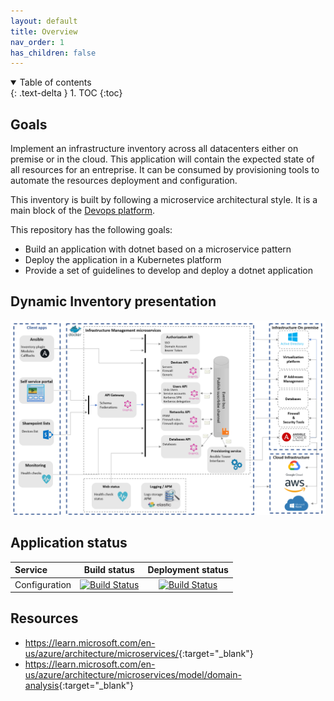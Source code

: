 ```yaml
---
layout: default
title: Overview
nav_order: 1
has_children: false
---
```


<details open markdown="block">
  <summary>
    Table of contents
  </summary>
  {: .text-delta }
1. TOC
{:toc}
</details>

## Goals

Implement an infrastructure inventory across all datacenters either on premise or in the cloud. This application will contain the expected state of all resources for an entreprise. It can be consumed by provisioning tools to automate the resources deployment and configuration.

This inventory is built by following a microservice architectural style. It is a main block of the [Devops platform](https://ygo74.github.io/).

This repository has the following goals:

- Build an application with dotnet based on a microservice pattern
- Deploy the application in a Kubernetes platform
- Provide a set of guidelines to develop and deploy a dotnet application

## Dynamic Inventory presentation

![Microservices Architecture](./assets/images/microservices-architecture.png)

## Application status

| Service | Build status | Deployment status |
|:------- |:------------:|:-----------------:|
| Configuration | [![Build Status](https://dev.azure.com/ygo74/iac/_apis/build/status%2Fconfiguration-api-ci?branchName=master)](https://dev.azure.com/ygo74/iac/_build/latest?definitionId=34&branchName=master) | [![Build Status](https://dev.azure.com/ygo74/iac/_apis/build/status%2Fconfiguration-api-cd?branchName=master)](https://dev.azure.com/ygo74/iac/_build/latest?definitionId=35&branchName=master) |

## Resources

- <https://learn.microsoft.com/en-us/azure/architecture/microservices/>{:target="_blank"}
- <https://learn.microsoft.com/en-us/azure/architecture/microservices/model/domain-analysis>{:target="_blank"}
